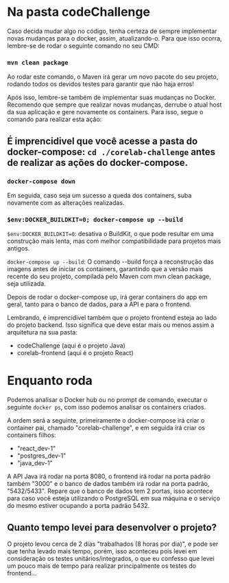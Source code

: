 # Na pasta codeChallenge

Caso decida mudar algo no código, tenha certeza de sempre implementar novas mudanças para o docker, assim, atualizando-o. Para que isso ocorra, lembre-se de rodar o seguinte comando no seu CMD:

### `mvn clean package`

Ao rodar este comando, o Maven irá gerar um novo pacote do seu projeto, rodando todos os devidos testes para garantir que não haja erros!

Após isso, lembre-se também de implementar suas mudanças no Docker. Recomendo que sempre que realizar novas mudanças, derrube o atual host da sua aplicação e gere novamente os containers.
Para isso, segue o comando para realizar esta ação:

## É imprencidivel que você acesse a pasta do docker-compose: `cd ./corelab-challenge` antes de realizar as ações do docker-compose.

### `docker-compose down`

Em seguida, caso seja um sucesso a queda dos containers, suba novamente com as alterações realizadas.

### `$env:DOCKER_BUILDKIT=0; docker-compose up --build`

`$env:DOCKER_BUILDKIT=0`: desativa o BuildKit, o que pode resultar em uma construção mais lenta, mas com melhor compatibilidade para projetos mais antigos.

`docker-compose up --build`: O comando --build força a reconstrução das imagens antes de iniciar os containers, garantindo que a versão mais recente do seu projeto, compilada pelo Maven com mvn clean package, seja utilizada.

Depois de rodar o docker-compose up, irá gerar containers do app em geral, tanto para o banco de dados, para a API e para o frontend.

Lembrando, é imprencidivel também que o projeto frontend esteja ao lado do projeto backend. Isso significa que deve estar mais ou menos assim a arquitetura na sua pasta:

- codeChallenge (aqui é o projeto Java)
- corelab-frontend (aqui é o projeto React)


# Enquanto roda

Podemos analisar o Docker hub ou no prompt de comando, executar o seguinte `docker ps`, com isso podemos analisar os containers criados.

A ordem será a seguinte, primeiramente o docker-compose irá criar o container pai, chamado "corelab-challenge", e em seguida irá criar os containers filhos:

- "react_dev-1"
- "postgres_dev-1"
- "java_dev-1"

A API Java irá rodar na porta 8080, o frontend irá rodar na porta padrão também "3000" e o banco de dados também irá rodar na porta padrão, "5432/5433". Repare que o banco de dados tem 2 portas, isso acontece para caso você esteja utilizando o PostgreSQL em sua máquina e o serviço do mesmo estiver ocupando a porta padrão 5432.

## Quanto tempo levei para desenvolver o projeto?

O projeto levou cerca de 2 dias "trabalhados (8 horas por dia)", e pode ser que tenha levado mais tempo, porém, isso aconteceu pois levei em consideração os testes unitários/integrados, o que eu confesso que levei um pouco mais de tempo para realizar principalmente os testes do frontend...

